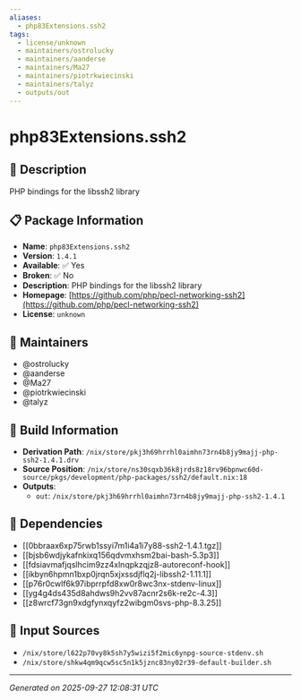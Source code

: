 ```yaml
---
aliases:
  - php83Extensions.ssh2
tags:
  - license/unknown
  - maintainers/ostrolucky
  - maintainers/aanderse
  - maintainers/Ma27
  - maintainers/piotrkwiecinski
  - maintainers/talyz
  - outputs/out
---
```


# php83Extensions.ssh2

## 📝 Description

PHP bindings for the libssh2 library

## 📋 Package Information

- **Name**: `php83Extensions.ssh2`
- **Version**: `1.4.1`
- **Available**: ✅ Yes
- **Broken**: ✅ No
- **Description**: PHP bindings for the libssh2 library
- **Homepage**: [https://github.com/php/pecl-networking-ssh2](https://github.com/php/pecl-networking-ssh2)
- **License**: `unknown`
## 👥 Maintainers

- @ostrolucky
- @aanderse
- @Ma27
- @piotrkwiecinski
- @talyz


## 🔧 Build Information

- **Derivation Path**: `/nix/store/pkj3h69hrrhl0aimhn73rn4b8jy9majj-php-ssh2-1.4.1.drv`
- **Source Position**: `/nix/store/ns30sqxb36k8jrds8z18rv96bpnwc60d-source/pkgs/development/php-packages/ssh2/default.nix:18`
- **Outputs**:
  - `out`:  `/nix/store/pkj3h69hrrhl0aimhn73rn4b8jy9majj-php-ssh2-1.4.1`

## 🔗 Dependencies

- [[0bbraax6xp75rwb1ssyi7m1i4a1i7y88-ssh2-1.4.1.tgz]]
- [[bjsb6wdjykafnkixq156qdvmxhsm2bai-bash-5.3p3]]
- [[fdsiavmafjqslhcim9zz4xlnqpkzqjz8-autoreconf-hook]]
- [[ikbyn6hpmn1bxp0jrqn5xjxssdjflq2j-libssh2-1.11.1]]
- [[p76r0cwlf6k97ibprrpfd8xw0r8wc3nx-stdenv-linux]]
- [[yg4g4ds435d8ahdws9h2vv87acnr2s6k-re2c-4.3]]
- [[z8wrcf73gn9xdgfynxqyfz2wibgm0svs-php-8.3.25]]

## 📁 Input Sources

- `/nix/store/l622p70vy8k5sh7y5wizi5f2mic6ynpg-source-stdenv.sh`
- `/nix/store/shkw4qm9qcw5sc5n1k5jznc83ny02r39-default-builder.sh`

---
*Generated on 2025-09-27 12:08:31 UTC*
